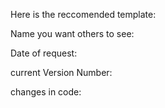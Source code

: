 Here is the reccomended template:

Name you want others to see:

Date of request:

current Version Number:

changes in code:
